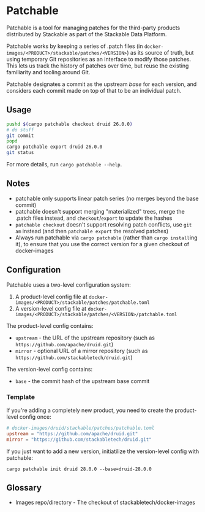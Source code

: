 # Patchable

Patchable is a tool for managing patches for the third-party products distributed by Stackable as part of the Stackable Data Platform.

Patchable works by keeping a series of .patch files (in `docker-images/<PRODUCT>/stackable/patches/<VERSION>`)
as its source of truth, but using temporary Git repositories as an interface to modify those patches.
This lets us track the history of patches over time, but reuse the existing familiarity and tooling around Git.

Patchable designates a commit as the upstream _base_ for each version, and considers each commit made on top of that
to be an individual patch.

## Usage

```sh
pushd $(cargo patchable checkout druid 26.0.0)
# do stuff
git commit
popd
cargo patchable export druid 26.0.0
git status
```

For more details, run `cargo patchable --help`.

## Notes

- patchable only supports linear patch series (no merges beyond the base commit)
- patchable doesn't support merging "materialized" trees, merge the .patch files instead, and `checkout`/`export` to update the hashes
- `patchable checkout` doesn't support resolving patch conflicts, use `git am` instead (and then `patchable export` the resolved patches)
- Always run patchable via `cargo patchable` (rather than `cargo install`ing it), to ensure that you use the correct version for a given checkout of docker-images

## Configuration

Patchable uses a two-level configuration system:

1. A product-level config file at `docker-images/<PRODUCT>/stackable/patches/patchable.toml`
2. A version-level config file at `docker-images/<PRODUCT>/stackable/patches/<VERSION>/patchable.toml`

The product-level config contains:
- `upstream` - the URL of the upstream repository (such as `https://github.com/apache/druid.git`)
- `mirror` - optional URL of a mirror repository (such as `https://github.com/stackabletech/druid.git`)

The version-level config contains:
- `base` - the commit hash of the upstream base commit

### Template

If you're adding a completely new product, you need to create the product-level config once:
```toml
# docker-images/druid/stackable/patches/patchable.toml
upstream = "https://github.com/apache/druid.git"
mirror = "https://github.com/stackabletech/druid.git"
```

If you just want to add a new version, initiatilize the version-level config with patchable:
```
cargo patchable init druid 28.0.0 --base=druid-28.0.0
```

## Glossary

- Images repo/directory - The checkout of stackabletech/docker-images
